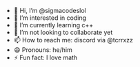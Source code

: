 - 👋 Hi, I’m @sigmacodeslol
- 👀 I’m interested in coding
- 🌱 I’m currently learning c++
- 💞️ I’m not looking to collaborate yet
- 📫 How to reach me: discord via @tcrrxzz
- 😄 Pronouns: he/him
- ⚡ Fun fact: I love math

<!---
sigmacodeslol/sigmacodeslol is a ✨ special ✨ repository because its `README.md` (this file) appears on your GitHub profile.
You can click the Preview link to take a look at your changes.
--->
